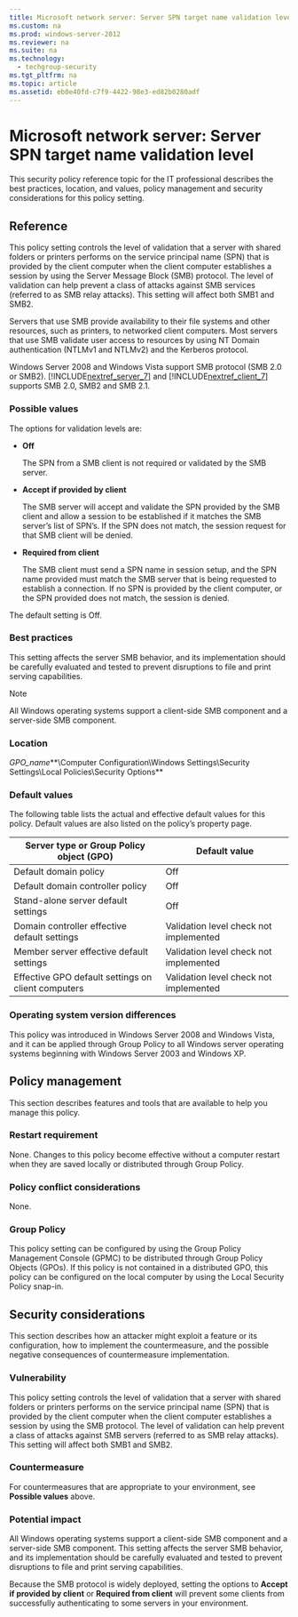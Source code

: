 ```yaml
---
title: Microsoft network server: Server SPN target name validation level
ms.custom: na
ms.prod: windows-server-2012
ms.reviewer: na
ms.suite: na
ms.technology: 
  - techgroup-security
ms.tgt_pltfrm: na
ms.topic: article
ms.assetid: eb0e40fd-c7f9-4422-98e3-ed82b0280adf
---
```

# Microsoft network server: Server SPN target name validation level
This security policy reference topic for the IT professional describes the best practices, location, and values, policy management and security considerations for this policy setting.  
  
## Reference  
This policy setting controls the level of validation that a server with shared folders or printers performs on the service principal name \(SPN\) that is provided by the client computer when the client computer establishes a session by using the Server Message Block \(SMB\) protocol. The level of validation can help prevent a class of attacks against SMB services \(referred to as SMB relay attacks\). This setting will affect both SMB1 and SMB2.  
  
Servers that use SMB  provide availability to their file systems and other resources, such as printers, to networked client computers. Most servers that use SMB validate user access to resources by using NT Domain authentication \(NTLMv1 and NTLMv2\) and the Kerberos protocol.  
  
Windows Server 2008 and Windows Vista support SMB protocol \(SMB 2.0 or SMB2\). [!INCLUDE[nextref_server_7](includes/nextref_server_7_md.md)] and [!INCLUDE[nextref_client_7](includes/nextref_client_7_md.md)] supports SMB 2.0, SMB2 and SMB 2.1.  
  
### Possible values  
The options for validation levels are:  
  
-   **Off**  
  
    The SPN from a SMB client is not required or validated by the SMB server.  
  
-   **Accept if provided by client**  
  
    The SMB server will accept and validate the SPN provided by the SMB client and allow a session to be established if it matches the SMB server’s list of SPN’s. If the SPN does not match, the session request for that SMB client will be denied.  
  
-   **Required from client**  
  
    The SMB client must send a SPN name in session setup, and the SPN name provided must match the SMB server that is being requested to establish a connection. If no SPN is provided by the client computer, or the SPN provided does not match, the session is denied.  
  
The default setting is Off.  
  
### Best practices  
This setting affects the server SMB behavior, and its implementation should be carefully evaluated and tested to prevent disruptions to file and print serving capabilities.  
  
> [!NOTE]  
> All Windows operating systems support a client\-side SMB component and a server\-side SMB component.  
  
### Location  
*GPO\_name***\\Computer Configuration\\Windows Settings\\Security Settings\\Local Policies\\Security Options**  
  
### Default values  
The following table lists the actual and effective default values for this policy. Default values are also listed on the policy’s property page.  
  
|Server type or Group Policy object \(GPO\)|Default value|  
|----------------------------------------------|-----------------|  
|Default domain policy|Off|  
|Default domain controller policy|Off|  
|Stand\-alone server default settings|Off|  
|Domain controller effective default settings|Validation level check not implemented|  
|Member server effective default settings|Validation level check not implemented|  
|Effective GPO default settings on client computers|Validation level check not implemented|  
  
### Operating system version differences  
This policy was introduced in Windows Server 2008 and Windows Vista, and it can be applied through Group Policy to all Windows server operating systems beginning with Windows Server 2003 and Windows XP.  
  
## Policy management  
This section describes features and tools that are available to help you manage this policy.  
  
### Restart requirement  
None. Changes to this policy become effective without a computer restart when they are saved locally or distributed through Group Policy.  
  
### Policy conflict considerations  
None.  
  
### Group Policy  
This policy setting can be configured by using the Group Policy Management Console \(GPMC\) to be distributed through Group Policy Objects \(GPOs\). If this policy is not contained in a distributed GPO, this policy can be configured on the local computer by using the Local Security Policy snap\-in.  
  
## Security considerations  
This section describes how an attacker might exploit a feature or its configuration, how to implement the countermeasure, and the possible negative consequences of countermeasure implementation.  
  
### Vulnerability  
This policy setting controls the level of validation that a server with shared folders or printers performs on the service principal name \(SPN\) that is provided by the client computer when the client computer establishes a session by using the SMB protocol. The level of validation can help prevent a class of attacks against SMB servers \(referred to as SMB relay attacks\). This setting will affect both SMB1 and SMB2.  
  
### Countermeasure  
For countermeasures that are appropriate to your environment, see **Possible values** above.  
  
### Potential impact  
All Windows operating systems support a client\-side SMB component and a server\-side SMB component. This setting affects the server SMB behavior, and its implementation should be carefully evaluated and tested to prevent disruptions to file and print serving capabilities.  
  
Because the SMB protocol is widely deployed, setting the options to **Accept if provided by client** or **Required from client** will prevent some clients from successfully authenticating to some servers in your environment.  
  

